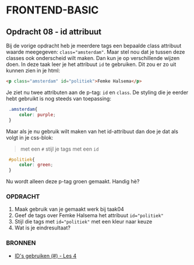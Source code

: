 # FRONTEND-BASIC

## Opdracht 08 - id attribuut

Bij de vorige opdracht heb je meerdere tags een bepaalde class attribuut waarde meegegeven: `class="amsterdam"`. Maar stel nou dat je tussen deze classes ook onderscheid wilt maken. Dan kun je op verschillende wijzen doen. In deze taak leer je het attribuut `id` te gebruiken. Dit zou er zo uit kunnen zien in je html:

```html
<p class="amsterdam" id="politiek">Femke Halsema</p>
```

Je ziet nu twee attributen aan de p-tag: `id` en `class`. De styling die je eerder hebt gebruikt is nog steeds van toepassing:

```css
 .amsterdam{
     color: purple;
 }
```

Maar als je nu gebruik wilt maken van het id-attribuut dan doe je dat als volgt in je css-blok:

> met een `#` stijl je tags met een `id`

```css
 #politiek{
     color: green;
 }
```

Nu wordt alleen deze p-tag groen gemaakt. Handig hè?

### OPDRACHT

1. Maak gebruik van je gemaakt werk bij taak04
2. Geef de tags over Femke Halsema het attribuut `id="politiek"`
3. Stijl die tags met `id="politiek"` met een kleur naar keuze
4. Wat is je eindresultaat?

### BRONNEN

- [ID's gebruiken (#) - Les 4](https://www.youtube.com/watch?v=ryI9-j0OFXw)
